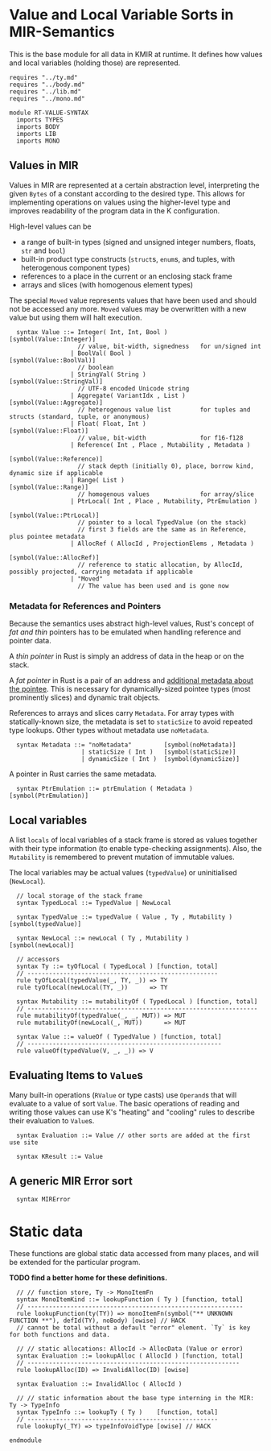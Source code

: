 # Value and Local Variable Sorts in MIR-Semantics

This is the base module for all data in KMIR at runtime. It defines how values and local variables (holding those) are represented.

```k
requires "../ty.md"
requires "../body.md"
requires "../lib.md"
requires "../mono.md"

module RT-VALUE-SYNTAX
  imports TYPES
  imports BODY
  imports LIB
  imports MONO
```

## Values in MIR

Values in MIR are represented at a certain abstraction level, interpreting the given `Bytes` of a constant according to the desired type. This allows for implementing operations on values using the higher-level type and improves readability of the program data in the K configuration.

High-level values can be
- a range of built-in types (signed and unsigned integer numbers, floats, `str` and `bool`)
- built-in product type constructs (`struct`s, `enum`s, and tuples, with heterogenous component types)
- references to a place in the current or an enclosing stack frame
- arrays and slices (with homogenous element types)

The special `Moved` value represents values that have been used and should not be accessed any more.
`Moved` values may be overwritten with a new value but using them will halt execution.

```k
  syntax Value ::= Integer( Int, Int, Bool )              [symbol(Value::Integer)]
                   // value, bit-width, signedness   for un/signed int
                 | BoolVal( Bool )                        [symbol(Value::BoolVal)]
                   // boolean
                 | StringVal( String )                    [symbol(Value::StringVal)]
                   // UTF-8 encoded Unicode string
                 | Aggregate( VariantIdx , List )         [symbol(Value::Aggregate)]
                   // heterogenous value list        for tuples and structs (standard, tuple, or anonymous)
                 | Float( Float, Int )                    [symbol(Value::Float)]
                   // value, bit-width               for f16-f128
                 | Reference( Int , Place , Mutability , Metadata )
                                                          [symbol(Value::Reference)]
                   // stack depth (initially 0), place, borrow kind, dynamic size if applicable
                 | Range( List )                          [symbol(Value::Range)]
                   // homogenous values              for array/slice
                 | PtrLocal( Int , Place , Mutability, PtrEmulation )
                                                          [symbol(Value::PtrLocal)]
                   // pointer to a local TypedValue (on the stack)
                   // first 3 fields are the same as in Reference, plus pointee metadata
                 | AllocRef ( AllocId , ProjectionElems , Metadata )
                                                          [symbol(Value::AllocRef)]
                   // reference to static allocation, by AllocId, possibly projected, carrying metadata if applicable
                 | "Moved"
                   // The value has been used and is gone now
```

### Metadata for References and Pointers

Because the semantics uses abstract high-level values, Rust's concept of _fat and thin_
pointers has to be emulated when handling reference and pointer data.

A _thin pointer_ in Rust is simply an address of data in the heap or on the stack.

A _fat pointer_ in Rust is a pair of an address and [additional metadata about the pointee](https://doc.rust-lang.org/std/ptr/trait.Pointee.html#associatedtype.Metadata).
This is necessary for dynamically-sized pointee types (most prominently slices) and dynamic trait objects.

References to arrays and slices carry `Metadata`.
For array types with statically-known size, the metadata is set to `staticSize` to avoid repeated type lookups.
Other types without metadata use `noMetadata`.

```k
  syntax Metadata ::= "noMetadata"         [symbol(noMetadata)]
                    | staticSize ( Int )   [symbol(staticSize)]
                    | dynamicSize ( Int )  [symbol(dynamicSize)]
```

A pointer in Rust carries the same metadata.


```k
  syntax PtrEmulation ::= ptrEmulation ( Metadata ) [symbol(PtrEmulation)]
```

## Local variables

A list `locals` of local variables of a stack frame is stored as values together
with their type information (to enable type-checking assignments). Also, the
`Mutability` is remembered to prevent mutation of immutable values.

The local variables may be actual values (`typedValue`) or uninitialised (`NewLocal`).

```k
  // local storage of the stack frame
  syntax TypedLocal ::= TypedValue | NewLocal

  syntax TypedValue ::= typedValue ( Value , Ty , Mutability ) [symbol(typedValue)]

  syntax NewLocal ::= newLocal ( Ty , Mutability )             [symbol(newLocal)]

  // accessors
  syntax Ty ::= tyOfLocal ( TypedLocal ) [function, total]
  // -----------------------------------------------------
  rule tyOfLocal(typedValue(_, TY, _)) => TY
  rule tyOfLocal(newLocal(TY, _))      => TY

  syntax Mutability ::= mutabilityOf ( TypedLocal ) [function, total]
  // ----------------------------------------------------------------
  rule mutabilityOf(typedValue(_, _, MUT)) => MUT
  rule mutabilityOf(newLocal(_, MUT))      => MUT

  syntax Value ::= valueOf ( TypedValue ) [function, total]
  // ------------------------------------------------------
  rule valueOf(typedValue(V, _, _)) => V
```

## Evaluating Items to `Value`s

Many built-in operations (`RValue` or type casts) use `Operand`s that will evaluate to a value of sort `Value`.
The basic operations of reading and writing those values can use K's "heating" and "cooling" rules to describe their evaluation to `Value`s.

```k
  syntax Evaluation ::= Value // other sorts are added at the first use site

  syntax KResult ::= Value
```

## A generic MIR Error sort

```k
  syntax MIRError

```

# Static data

These functions are global static data  accessed from many places, and will be extended for the particular program.

**TODO find a better home for these definitions.**

```k
  // // function store, Ty -> MonoItemFn
  syntax MonoItemKind ::= lookupFunction ( Ty ) [function, total]
  // ------------------------------------------------------------
  rule lookupFunction(ty(TY)) => monoItemFn(symbol("** UNKNOWN FUNCTION **"), defId(TY), noBody) [owise] // HACK
  // cannot be total without a default "error" element. `Ty` is key for both functions and data.

  // // static allocations: AllocId -> AllocData (Value or error)
  syntax Evaluation ::= lookupAlloc ( AllocId ) [function, total]
  // -----------------------------------------------------------
  rule lookupAlloc(ID) => InvalidAlloc(ID) [owise]

  syntax Evaluation ::= InvalidAlloc ( AllocId )

  // // static information about the base type interning in the MIR: Ty -> TypeInfo
  syntax TypeInfo ::= lookupTy ( Ty )    [function, total]
  // -----------------------------------------------------
  rule lookupTy(_TY) => typeInfoVoidType [owise] // HACK
```

```k
endmodule
```

